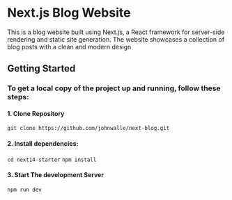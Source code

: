 # Next.js Blog Website

This is a blog website built using Next.js, a React framework for server-side rendering and static site generation. The website showcases a collection of blog posts with a clean and modern design

## Getting Started
### To get a local copy of the project up and running, follow these steps:

#### 1. Clone Repository
`git clone https://github.com/johnwalle/next-blog.git`
#### 2. Install dependencies:

 `cd next14-starter`
 `npm install`
#### 3. Start The development Server
`npm run dev`
 



